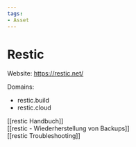 ```yaml
---
tags:
- Asset
---
```

# Restic

Website: <https://restic.net/>

Domains:

- restic.build
- restic.cloud

[[restic Handbuch]]\
[[restic - Wiederherstellung von Backups]]\
[[restic Troubleshooting]]